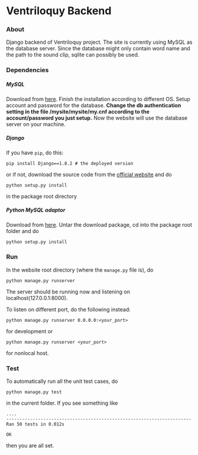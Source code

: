 # Ventriloquy Backend

### About
Django backend of Ventriloquy project. The site is currently using MySQL as
the database server. Since the database might only contain word name and the
path to the sound clip, sqlite can possibly be used.

### Dependencies
##### MySQL
Download from [here](https://dev.mysql.com/downloads/mysql/). Finish the installation according to different OS. Setup account and password for the database. **Change the db authentication setting in the file /mysite/mysite/my.cnf according to the account/password you just setup.** Now the website will use the database server on your machine.



##### Django
If you have `pip`, do this:
```
pip install Django==1.8.2 # the deployed version
```
or if not, download the source code from the [official website](https://www.djangoproject.com/download/) and do
```
python setup.py install
```
in the package root directory
##### Python MySQL adaptor
Download from [here](http://www.djangoproject.com/r/python-mysql/). Untar the download package, cd into the package root folder and do
```
python setup.py install
```


### Run
In the website root directory (where the `manage.py` file is), do
```
python manage.py runserver
```
The server should be running now and listening on localhost(127.0.0.1:8000).

To listen on different port, do the following instead:
```
python manage.py runserver 0.0.0.0:<your_port>
```
for development or
```
python manage.py runserver <your_port>
```
for nonlocal host.

### Test
To automatically run all the unit test cases, do
```
python manage.py test
```
in the current folder. If you see something like
```
....
----------------------------------------------------------------------
Ran 50 tests in 0.012s

OK
```
then you are all set.
